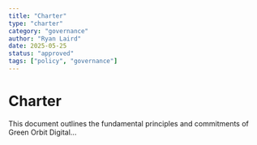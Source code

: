 ```yaml
---
title: "Charter"
type: "charter"
category: "governance"
author: "Ryan Laird"
date: 2025-05-25
status: "approved"
tags: ["policy", "governance"]
---
```

# Charter

This document outlines the fundamental principles and commitments of Green Orbit Digital...
